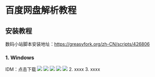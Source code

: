 # 百度网盘解析教程

## 安装教程
数码小站脚本安装地址：https://greasyfork.org/zh-CN/scripts/426806
### 1. Windows
IDM：<a heef="https://gitee.com/LoveGlaze/BaiDuPan/attach_files/860267/download/Internet%20Download%20Manager%206.39.5.exe" alt="" >点击下载</a>
<img src="https://gitee.com/LoveGlaze/images/raw/master/ShuMa-IDM.gif" />
<img src="https://gitee.com/LoveGlaze/images/raw/master/IDM1.png" />
<img src="https://gitee.com/LoveGlaze/images/raw/master/IDM2.png" />
<img src="https://gitee.com/LoveGlaze/images/raw/master/IDM3.png" />
<img src="https://gitee.com/LoveGlaze/images/raw/master/IDM4.png" />
2.  xxxx
3.  xxxx


